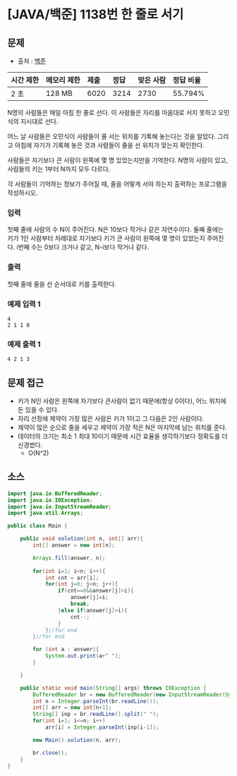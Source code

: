 # [JAVA/백준] 1138번 한 줄로 서기

## 문제

- 출처 : [백준](https://www.acmicpc.net/problem/1138)

| 시간 제한 | 메모리 제한 | 제출 | 정답 | 맞은 사람 | 정답 비율 |
| :-------- | :---------- | :--- | :--- | :-------- | :-------- |
| 2 초      | 128 MB      | 6020 | 3214 | 2730      | 55.794%   |

N명의 사람들은 매일 아침 한 줄로 선다. 이 사람들은 자리를 마음대로 서지 못하고 오민식의 지시대로 선다.

어느 날 사람들은 오민식이 사람들이 줄 서는 위치를 기록해 놓는다는 것을 알았다. 그리고 아침에 자기가 기록해 놓은 것과 사람들이 줄을 선 위치가 맞는지 확인한다.

사람들은 자기보다 큰 사람이 왼쪽에 몇 명 있었는지만을 기억한다. N명의 사람이 있고, 사람들의 키는 1부터 N까지 모두 다르다.

각 사람들이 기억하는 정보가 주어질 때, 줄을 어떻게 서야 하는지 출력하는 프로그램을 작성하시오.

### 입력

첫째 줄에 사람의 수 N이 주어진다. N은 10보다 작거나 같은 자연수이다. 둘째 줄에는 키가 1인 사람부터 차례대로 자기보다 키가 큰 사람이 왼쪽에 몇 명이 있었는지 주어진다. i번째 수는 0보다 크거나 같고, N-i보다 작거나 같다.

### 출력

첫째 줄에 줄을 선 순서대로 키를 출력한다.

### 예제 입력 1

```
4
2 1 1 0
```

### 예제 출력 1

```
4 2 1 3
```



## 문제 접근

- 키가 N인 사람은 왼쪽에 자기보다 큰사람이 없기 때문에(항상 0이다), 어느 위치에든 있을 수 있다. 
- 자리 선정에 제약이 가장 많은 사람은 키가 1이고 그 다음은 2인 사람이다. 
- 제약이 많은 순으로 줄을 세우고 제약이 가장 적은 N은 마지막에 남는 위치를 준다.
- 데이터의 크기는 최소 1 최대 10이기 때문에 시간 효율을 생각하기보다 정확도를 더 신경썼다. 
  - O(N^2)



## 소스

```java
import java.io.BufferedReader;
import java.io.IOException;
import java.io.InputStreamReader;
import java.util.Arrays;

public class Main {

    public void solution(int n, int[] arr){
        int[] answer = new int[n];

        Arrays.fill(answer, n);
      
        for(int i=1; i<n; i++){
            int cnt = arr[i];
            for(int j=0; j<n; j++){
                if(cnt==0&&answer[j]>i){
                    answer[j]=i;
                    break;
                }else if(answer[j]>i){
                    cnt--;
                }
            }//for end
        }//for end

        for (int a : answer){
            System.out.print(a+" ");
        }

    }

    public static void main(String[] args) throws IOException {
        BufferedReader br = new BufferedReader(new InputStreamReader(System.in));
        int n = Integer.parseInt(br.readLine());
        int[] arr = new int[n+1];
        String[] inp = br.readLine().split(" ");
        for(int i=1; i<=n; i++)
            arr[i] = Integer.parseInt(inp[i-1]);

        new Main().solution(n, arr);

        br.close();
    }
}
```

